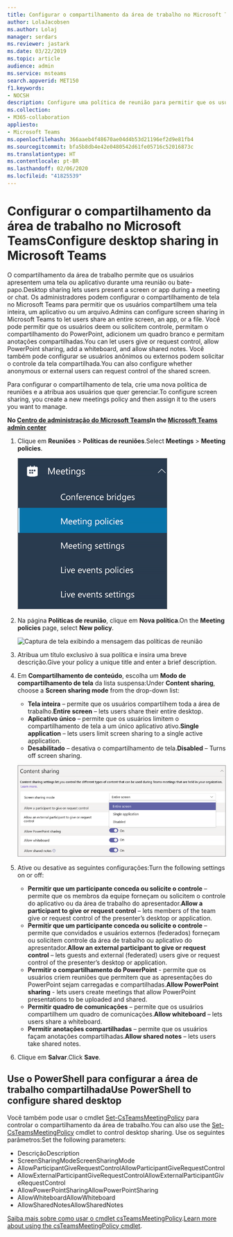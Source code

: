 ```yaml
---
title: Configurar o compartilhamento da área de trabalho no Microsoft Teams
author: LolaJacobsen
ms.author: Lolaj
manager: serdars
ms.reviewer: jastark
ms.date: 03/22/2019
ms.topic: article
audience: admin
ms.service: msteams
search.appverid: MET150
f1.keywords:
- NOCSH
description: Configure uma política de reunião para permitir que os usuários compartilhem suas áreas de trabalho em bate-papos ou reuniões do Teams
ms.collection:
- M365-collaboration
appliesto:
- Microsoft Teams
ms.openlocfilehash: 366aaeb4f48670ae04d4b53d21196ef2d9e81fb4
ms.sourcegitcommit: bfa5b8db4e42e0480542d61fe05716c52016873c
ms.translationtype: HT
ms.contentlocale: pt-BR
ms.lasthandoff: 02/06/2020
ms.locfileid: "41825539"
---
```

<a name="configure-desktop-sharing-in-microsoft-teams"></a><span data-ttu-id="77e0d-103">Configurar o compartilhamento da área de trabalho no Microsoft Teams</span><span class="sxs-lookup"><span data-stu-id="77e0d-103">Configure desktop sharing in Microsoft Teams</span></span>
============================================

<span data-ttu-id="77e0d-104">O compartilhamento da área de trabalho permite que os usuários apresentem uma tela ou aplicativo durante uma reunião ou bate-papo.</span><span class="sxs-lookup"><span data-stu-id="77e0d-104">Desktop sharing lets users present a screen or app during a meeting or chat.</span></span> <span data-ttu-id="77e0d-105">Os administradores podem configurar o compartilhamento de tela no Microsoft Teams para permitir que os usuários compartilhem uma tela inteira, um aplicativo ou um arquivo.</span><span class="sxs-lookup"><span data-stu-id="77e0d-105">Admins can configure screen sharing in Microsoft Teams to let users share an entire screen, an app, or a file.</span></span> <span data-ttu-id="77e0d-106">Você pode permitir que os usuários deem ou solicitem controle, permitam o compartilhamento do PowerPoint, adicionem um quadro branco e permitam anotações compartilhadas.</span><span class="sxs-lookup"><span data-stu-id="77e0d-106">You can let users give or request control, allow PowerPoint sharing, add a whiteboard, and allow shared notes.</span></span> <span data-ttu-id="77e0d-107">Você também pode configurar se usuários anônimos ou externos podem solicitar o controle da tela compartilhada.</span><span class="sxs-lookup"><span data-stu-id="77e0d-107">You can also configure whether anonymous or external users can request control of the shared screen.</span></span>

<span data-ttu-id="77e0d-108">Para configurar o compartilhamento de tela, crie uma nova política de reuniões e a atribua aos usuários que quer gerenciar.</span><span class="sxs-lookup"><span data-stu-id="77e0d-108">To configure screen sharing, you create a new meetings policy and then assign it to the users you want to manage.</span></span>

<span data-ttu-id="77e0d-109">**No [Centro de administração do Microsoft Teams](https://admin.teams.microsoft.com/)**</span><span class="sxs-lookup"><span data-stu-id="77e0d-109">**In the [Microsoft Teams admin center](https://admin.teams.microsoft.com/)**</span></span>

1. <span data-ttu-id="77e0d-110">Clique em **Reuniões** > **Políticas de reuniões**.</span><span class="sxs-lookup"><span data-stu-id="77e0d-110">Select **Meetings** > **Meeting policies**.</span></span>

    ![Captura de tela exibindo as políticas das reuniões selecionadas](media/configure-desktop-sharing-image1.png)

2. <span data-ttu-id="77e0d-112">Na página **Políticas de reunião**, clique em **Nova política**.</span><span class="sxs-lookup"><span data-stu-id="77e0d-112">On the **Meeting policies** page, select **New policy**.</span></span>

    ![Captura de tela exibindo a mensagem das políticas de reunião](media/configure-desktop-sharing-image2.png)

3. <span data-ttu-id="77e0d-114">Atribua um título exclusivo à sua política e insira uma breve descrição.</span><span class="sxs-lookup"><span data-stu-id="77e0d-114">Give your policy a unique title and enter a brief description.</span></span>

4. <span data-ttu-id="77e0d-115">Em **Compartilhamento de conteúdo**, escolha um **Modo de compartilhamento de tela** da lista suspensa:</span><span class="sxs-lookup"><span data-stu-id="77e0d-115">Under **Content sharing**, choose a **Screen sharing mode** from the drop-down list:</span></span>

   - <span data-ttu-id="77e0d-116">**Tela inteira** – permite que os usuários compartilhem toda a área de trabalho.</span><span class="sxs-lookup"><span data-stu-id="77e0d-116">**Entire screen** – lets users share their entire desktop.</span></span>
   - <span data-ttu-id="77e0d-117">**Aplicativo único** – permite que os usuários limitem o compartilhamento de tela a um único aplicativo ativo.</span><span class="sxs-lookup"><span data-stu-id="77e0d-117">**Single application** – lets users limit screen sharing to a single active application.</span></span>
   - <span data-ttu-id="77e0d-118">**Desabilitado** – desativa o compartilhamento de tela.</span><span class="sxs-lookup"><span data-stu-id="77e0d-118">**Disabled** – Turns off screen sharing.</span></span>

    ![Captura de tela exibindo as opções do modo de compartilhamento](media/configure-desktop-sharing-image3.png)

5. <span data-ttu-id="77e0d-120">Ative ou desative as seguintes configurações:</span><span class="sxs-lookup"><span data-stu-id="77e0d-120">Turn the following settings on or off:</span></span>

    - <span data-ttu-id="77e0d-121">**Permitir que um participante conceda ou solicite o controle** – permite que os membros da equipe forneçam ou solicitem o controle do aplicativo ou da área de trabalho do apresentador.</span><span class="sxs-lookup"><span data-stu-id="77e0d-121">**Allow a participant to give or request control** – lets members of the team give or request control of the presenter’s desktop or application.</span></span>
    - <span data-ttu-id="77e0d-122">**Permitir que um participante conceda ou solicite o controle** – permite que convidados e usuários externos (federados) forneçam ou solicitem controle da área de trabalho ou aplicativo do apresentador.</span><span class="sxs-lookup"><span data-stu-id="77e0d-122">**Allow an external participant to give or request control** – lets guests and external (federated) users give or request control of the presenter’s desktop or application.</span></span>
    - <span data-ttu-id="77e0d-123">**Permitir o compartilhamento do PowerPoint** - permite que os usuários criem reuniões que permitem que as apresentações do PowerPoint sejam carregadas e compartilhadas.</span><span class="sxs-lookup"><span data-stu-id="77e0d-123">**Allow PowerPoint sharing** - lets users create meetings that allow PowerPoint presentations to be uploaded and shared.</span></span>
    - <span data-ttu-id="77e0d-124">**Permitir quadro de comunicações** – permite que os usuários compartilhem um quadro de comunicações.</span><span class="sxs-lookup"><span data-stu-id="77e0d-124">**Allow whiteboard** – lets users share a whiteboard.</span></span>
    - <span data-ttu-id="77e0d-125">**Permitir anotações compartilhadas** – permite que os usuários façam anotações compartilhadas.</span><span class="sxs-lookup"><span data-stu-id="77e0d-125">**Allow shared notes** – lets users take shared notes.</span></span>

6. <span data-ttu-id="77e0d-126">Clique em **Salvar**.</span><span class="sxs-lookup"><span data-stu-id="77e0d-126">Click **Save**.</span></span>

## <a name="use-powershell-to-configure-shared-desktop"></a><span data-ttu-id="77e0d-127">Use o PowerShell para configurar a área de trabalho compartilhada</span><span class="sxs-lookup"><span data-stu-id="77e0d-127">Use PowerShell to configure shared desktop</span></span>

<span data-ttu-id="77e0d-128">Você também pode usar o cmdlet [Set-CsTeamsMeetingPolicy](https://docs.microsoft.com/powershell/module/skype/set-csteamsmeetingpolicy?view=skype-ps) para controlar o compartilhamento da área de trabalho.</span><span class="sxs-lookup"><span data-stu-id="77e0d-128">You can also use the [Set-CsTeamsMeetingPolicy](https://docs.microsoft.com/powershell/module/skype/set-csteamsmeetingpolicy?view=skype-ps) cmdlet to control desktop sharing.</span></span> <span data-ttu-id="77e0d-129">Use os seguintes parâmetros:</span><span class="sxs-lookup"><span data-stu-id="77e0d-129">Set the following parameters:</span></span>

- <span data-ttu-id="77e0d-130">Descrição</span><span class="sxs-lookup"><span data-stu-id="77e0d-130">Description</span></span>
- <span data-ttu-id="77e0d-131">ScreenSharingMode</span><span class="sxs-lookup"><span data-stu-id="77e0d-131">ScreenSharingMode</span></span>
- <span data-ttu-id="77e0d-132">AllowParticipantGiveRequestControl</span><span class="sxs-lookup"><span data-stu-id="77e0d-132">AllowParticipantGiveRequestControl</span></span>
- <span data-ttu-id="77e0d-133">AllowExternalParticipantGiveRequestControl</span><span class="sxs-lookup"><span data-stu-id="77e0d-133">AllowExternalParticipantGiveRequestControl</span></span>
- <span data-ttu-id="77e0d-134">AllowPowerPointSharing</span><span class="sxs-lookup"><span data-stu-id="77e0d-134">AllowPowerPointSharing</span></span>
- <span data-ttu-id="77e0d-135">AllowWhiteboard</span><span class="sxs-lookup"><span data-stu-id="77e0d-135">AllowWhiteboard</span></span>
- <span data-ttu-id="77e0d-136">AllowSharedNotes</span><span class="sxs-lookup"><span data-stu-id="77e0d-136">AllowSharedNotes</span></span>

<span data-ttu-id="77e0d-137">[Saiba mais sobre como usar o cmdlet csTeamsMeetingPolicy](https://docs.microsoft.com/powershell/module/skype/set-csteamsmeetingpolicy?view=skype-ps).</span><span class="sxs-lookup"><span data-stu-id="77e0d-137">[Learn more about using the csTeamsMeetingPolicy cmdlet](https://docs.microsoft.com/powershell/module/skype/set-csteamsmeetingpolicy?view=skype-ps).</span></span>

